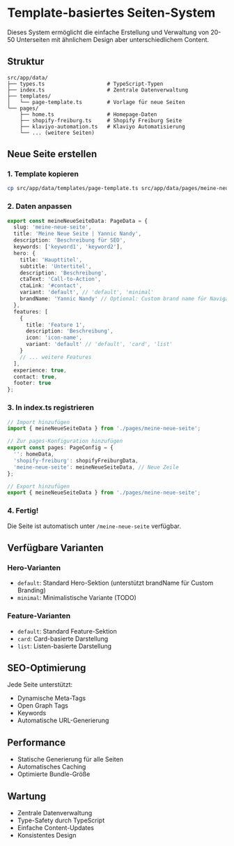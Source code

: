 # Template-basiertes Seiten-System

Dieses System ermöglicht die einfache Erstellung und Verwaltung von 20-50 Unterseiten mit ähnlichem Design aber unterschiedlichem Content.

## Struktur

```
src/app/data/
├── types.ts                    # TypeScript-Typen
├── index.ts                    # Zentrale Datenverwaltung
├── templates/
│   └── page-template.ts        # Vorlage für neue Seiten
└── pages/
    ├── home.ts                 # Homepage-Daten
    ├── shopify-freiburg.ts     # Shopify Freiburg Seite
    ├── klaviyo-automation.ts   # Klaviyo Automatisierung
    └── ... (weitere Seiten)
```

## Neue Seite erstellen

### 1. Template kopieren
```bash
cp src/app/data/templates/page-template.ts src/app/data/pages/meine-neue-seite.ts
```

### 2. Daten anpassen
```typescript
export const meineNeueSeiteData: PageData = {
  slug: 'meine-neue-seite',
  title: 'Meine Neue Seite | Yannic Nandy',
  description: 'Beschreibung für SEO',
  keywords: ['keyword1', 'keyword2'],
  hero: {
    title: 'Haupttitel',
    subtitle: 'Untertitel',
    description: 'Beschreibung',
    ctaText: 'Call-to-Action',
    ctaLink: '#contact',
    variant: 'default', // 'default', 'minimal'
    brandName: 'Yannic Nandy' // Optional: Custom brand name für Navigation
  },
  features: [
    {
      title: 'Feature 1',
      description: 'Beschreibung',
      icon: 'icon-name',
      variant: 'default' // 'default', 'card', 'list'
    }
    // ... weitere Features
  ],
  experience: true,
  contact: true,
  footer: true
};
```

### 3. In index.ts registrieren
```typescript
// Import hinzufügen
import { meineNeueSeiteData } from './pages/meine-neue-seite';

// Zur pages-Konfiguration hinzufügen
export const pages: PageConfig = {
  '': homeData,
  'shopify-freiburg': shopifyFreiburgData,
  'meine-neue-seite': meineNeueSeiteData, // Neue Zeile
};

// Export hinzufügen
export { meineNeueSeiteData } from './pages/meine-neue-seite';
```

### 4. Fertig!
Die Seite ist automatisch unter `/meine-neue-seite` verfügbar.

## Verfügbare Varianten

### Hero-Varianten
- `default`: Standard Hero-Sektion (unterstützt brandName für Custom Branding)
- `minimal`: Minimalistische Variante (TODO)

### Feature-Varianten
- `default`: Standard Feature-Sektion
- `card`: Card-basierte Darstellung
- `list`: Listen-basierte Darstellung

## SEO-Optimierung

Jede Seite unterstützt:
- Dynamische Meta-Tags
- Open Graph Tags
- Keywords
- Automatische URL-Generierung

## Performance

- Statische Generierung für alle Seiten
- Automatisches Caching
- Optimierte Bundle-Größe

## Wartung

- Zentrale Datenverwaltung
- Type-Safety durch TypeScript
- Einfache Content-Updates
- Konsistentes Design 